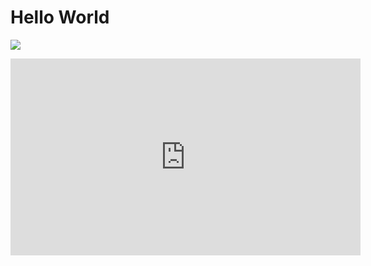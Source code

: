 # Hello World

![](https://via.placeholder.com/200.png)
<!--
[![](https://i3.ytimg.com/vi/PdpcF7LnL6g/maxresdefault.jpg)](https://www.youtube.com/watch?v=PdpcF7LnL6g)
-->

<iframe width="560" height="315" src="https://www.youtube.com/embed/PdpcF7LnL6g?si=orpwMnn3NLTRSXEq" title="YouTube video player" frameborder="0" allow="accelerometer; autoplay; clipboard-write; encrypted-media; gyroscope; picture-in-picture; web-share" allowfullscreen></iframe>
